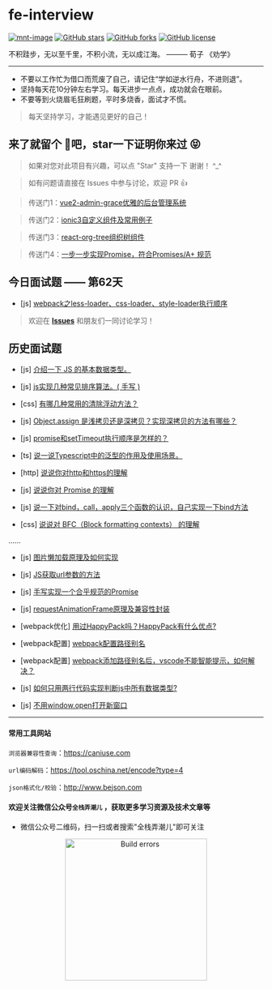 # fe-interview

[![mnt-image](https://img.shields.io/maintenance/yes/2020.svg)](../../commits/master)
[![GitHub stars](https://img.shields.io/github/stars/daily-interview/fe-interview.svg)](https://github.com/daily-interview/fe-interview/stargazers)
[![GitHub forks](https://img.shields.io/github/forks/daily-interview/fe-interview.svg)](https://github.com/daily-interview/fe-interview/network)
[![GitHub license](https://img.shields.io/badge/license-MIT-blue.svg)](https://github.com/daily-interview/fe-interview/blob/master/LICENSE)

不积跬步，无以至千里，不积小流，无以成江海。 ——— 荀子 《劝学》

---

- 不要以工作忙为借口而荒废了自己，请记住“学如逆水行舟，不进则退”。
- 坚持每天花10分钟左右学习。每天进步一点点，成功就会在眼前。
- 不要等到火烧眉毛狂刷题，平时多烧香，面试才不慌。
> 每天坚持学习，才能遇见更好的自己！

## 来了就留个 :feet:吧，star一下证明你来过  :stuck_out_tongue_closed_eyes:

>  如果对您对此项目有兴趣，可以点 "Star" 支持一下 谢谢！ ^_^

>  如有问题请直接在 Issues 中参与讨论，欢迎 PR 👍

>  传送门1：[vue2-admin-grace优雅的后台管理系统](https://github.com/artdong/vue-admin)

>  传送门2：[ionic3自定义组件及常用例子](https://github.com/artdong/ionic3-awesome)

>  传送门3：[react-org-tree组织树组件](https://github.com/artdong/react-org-tree)

>  传送门4：[一步一步实现Promise，符合Promises/A+ 规范](https://github.com/artdong/promise)


## 今日面试题 —— 第62天  

- [js] [webpack之less-loader、css-loader、style-loader执行顺序
](https://github.com/daily-interview/fe-interview/issues/63)

> 欢迎在 [**Issues**](https://github.com/daily-interview/fe-interview/issues) 和朋友们一同讨论学习！

## 历史面试题

- [js] [介绍一下 JS 的基本数据类型。](https://github.com/daily-interview/fe-interview/issues/1)

- [js] [js实现几种常见排序算法。( 手写 )](https://github.com/daily-interview/fe-interview/issues/2)

- [css] [有哪几种常用的清除浮动方法？](https://github.com/daily-interview/fe-interview/issues/3)

- [js] [Object.assign 是浅拷贝还是深拷贝？实现深拷贝的方法有哪些？](https://github.com/daily-interview/fe-interview/issues/4)

- [js] [promise和setTimeout执行顺序是怎样的？](https://github.com/daily-interview/fe-interview/issues/5)

- [ts] [说一说Typescript中的泛型的作用及使用场景。](https://github.com/daily-interview/fe-interview/issues/6)

- [http] [说说你对http和https的理解](https://github.com/daily-interview/fe-interview/issues/7)

- [js] [说说你对 Promise 的理解](https://github.com/daily-interview/fe-interview/issues/8)

- [js] [说一下对bind，call，apply三个函数的认识，自己实现一下bind方法](https://github.com/daily-interview/fe-interview/issues/9)

- [css] [说说对 BFC（Block formatting contexts） 的理解](https://github.com/daily-interview/fe-interview/issues/10)

......

- [js] [图片懒加载原理及如何实现](https://github.com/daily-interview/fe-interview/issues/51)

- [js] [JS获取url参数的方法](https://github.com/daily-interview/fe-interview/issues/52)

- [js] [手写实现一个合乎规范的Promise](https://github.com/daily-interview/fe-interview/issues/53)

- [js] [requestAnimationFrame原理及兼容性封装](https://github.com/daily-interview/fe-interview/issues/54)

- [webpack优化] [用过HappyPack吗？HappyPack有什么优点?](https://github.com/daily-interview/fe-interview/issues/55)

- [webpack配置] [webpack配置路径别名](https://github.com/daily-interview/fe-interview/issues/57)

- [webpack配置] [webpack添加路径别名后，vscode不能智能提示，如何解决？](https://github.com/daily-interview/fe-interview/issues/58)

- [js] [如何只用两行代码实现判断js中所有数据类型?](https://github.com/daily-interview/fe-interview/issues/59)

- [js] [不用window.open打开新窗口](https://github.com/daily-interview/fe-interview/issues/60)

---

#### 常用工具网站

`浏览器兼容性查询`：https://caniuse.com

`url编码解码`：https://tool.oschina.net/encode?type=4

`json格式化/校验`：http://www.bejson.com

#### 欢迎关注微信公众号`全栈弄潮儿` ，获取更多学习资源及技术文章等

* 微信公众号二维码，扫一扫或者搜索"全栈弄潮儿"即可关注

<p align='center'>
<img src='https://upload-images.jianshu.io/upload_images/3100736-b722d7d753e6eaf9.jpg?imageMogr2/auto-orient/strip%7CimageView2/2/w/1240' width='280' alt='Build errors'>
</p>
